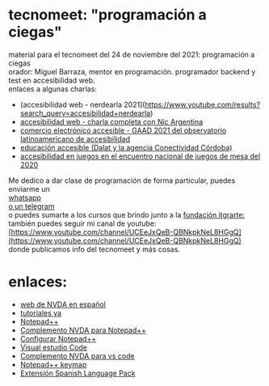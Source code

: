 # tecnomeet: "programación a ciegas"

material para el tecnomeet del 24 de noviembre del 2021: programación a ciegas  
orador: Miguel Barraza, mentor en programación. programador backend y test en accesibilidad web.  
enlaces a algunas charlas:  
- (accesibilidad web - nerdearla 2021](https://www.youtube.com/results?search_query=accesibilidad+nerdearla)
- [accesibilidad web - charla completa con Nic Argentina](https://www.youtube.com/watch?v=MEYdxYFpoJE&ab_channel=NICArgentina%28.ar%29)
- [comercio electrónico accesible - GAAD 2021 del observatorio latinoamericano de accesibilidad](https://www.youtube.com/watch?v=QxtM0MfQL38&t=2441&ab_channel=ObservatorioLatinoamericanodeAccesibilidad)
- [educación accesible (Dalat y la agencia Conectividad Córdoba)](https://www.youtube.com/watch?v=-36U6ar-hO8&ab_channel=AgenciaConectividadC%C3%B3rdoba)
- [accesibilidad en  juegos en el encuentro nacional de juegos de mesa del 2020](https://www.youtube.com/watch?v=YXe5qhfKq30&ab_channel=10ENJM)

Me dedico a dar clase de programación de forma particular, puedes enviarme un  
[whatsapp](https://miguelbarraza.com.ar/contacto/whatsapp)  
[o un telegram](https://miguelbarraza.com.ar/contacto/telegram)  
o puedes sumarte a los cursos que brindo junto a la [fundación itgrarte: ](https://www.itgrarte.org/capacitacion/introduccion-a-la-programacion-con-javascript/)  
también puedes seguir mi canal de youtube:  
[https://www.youtube.com/channel/UCEeJxQeB-QBNkpkNeL8HGgQ](https://www.youtube.com/channel/UCEeJxQeB-QBNkpkNeL8HGgQ)  
donde publicamos info del tecnomeet y  más cosas.

# enlaces:

* [web de NVDA en español](https://nvda.es/)
* [tutoriales ya](https://www.tutorialesprogramacionya.com/)
* [Notepad++](https://notepad-plus-plus.org/downloads/)
* [Complemento NVDA para Notepad++](https://nvda.es/2018/03/27/notepad/)
* [Configurar Notepad++](configurar-npp.md)
* [Visual estudio Code](https://code.visualstudio.com/download)
* [Complemento NVDA para vs code](https://nvda.es/2020/03/14/nvda-para-vs-code-nvda-for-vs-code/)
* [Notepad++ keymap](https://marketplace.visualstudio.com/items?itemName=ms-vscode.notepadplusplus-keybindings)
* [Extensión Spanish Language Pack](https://marketplace.visualstudio.com/items?itemName=MS-CEINTL.vscode-language-pack-es)
